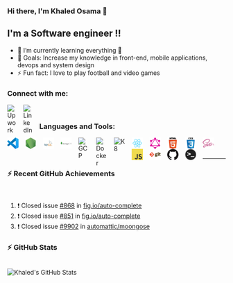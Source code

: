 ### Hi there, I'm Khaled Osama 👋 

## I'm a Software engineer !!

- 🌱 I’m currently learning everything 🤣
- 🥅 Goals: Increase my knowledge in front-end, mobile applications, devops and system design
- ⚡ Fun fact: I love to play football and video games

### Connect with me:

[<img align="left" style="margin-right: 15px;" alt="Upwork" width="22px" src="https://images.g2crowd.com/uploads/product/image/large_detail/large_detail_ddefbdcced35197aecd1eb06f033445d/upwork.png" />][Upwork]
[<img align="left" style="margin-right: 15px;" alt="LinkedIn" width="22px" src="https://cdn.jsdelivr.net/npm/simple-icons@v3/icons/linkedin.svg" />][Linkedin]


<br />

### Languages and Tools:

<img align="left" style="margin-right:15px;" alt="Visual Studio Code" width="26px" src="https://raw.githubusercontent.com/github/explore/80688e429a7d4ef2fca1e82350fe8e3517d3494d/topics/visual-studio-code/visual-studio-code.png" />
<img align="left" style="margin-right:15px;" alt="Node.js" width="26px" src="https://raw.githubusercontent.com/github/explore/80688e429a7d4ef2fca1e82350fe8e3517d3494d/topics/nodejs/nodejs.png" />
<img align="left" style="margin-right:15px;" alt="MySQL" width="26px" src="https://raw.githubusercontent.com/github/explore/80688e429a7d4ef2fca1e82350fe8e3517d3494d/topics/mysql/mysql.png" />
<img align="left" style="margin-right:15px;" alt="MongoDB" width="26px" src="https://raw.githubusercontent.com/github/explore/80688e429a7d4ef2fca1e82350fe8e3517d3494d/topics/mongodb/mongodb.png" />
<img align="left" style="margin-right:15px;" alt="GCP" width="26px" src="https://www.gend.co/hs-fs/hubfs/gcp-logo-cloud.png?width=730&name=gcp-logo-cloud.png"  />
<img align="left" style="margin-right:15px;" alt="Docker" width="26px" src="https://encrypted-tbn0.gstatic.com/images?q=tbn:ANd9GcQgxK54uluJ_3i1hiVxxNBDuOnn_l4RfHLfXuG0YrzRso5iDJw5k0vCZqs&usqp=CAE&s" />
<img align="left" style="margin-right:15px;" alt="K8" width="26px" src="https://kubernetes.io/images/favicon.png" />
<img align="left" style="margin-right:15px;" alt="React" width="26px" src="https://raw.githubusercontent.com/github/explore/80688e429a7d4ef2fca1e82350fe8e3517d3494d/topics/react/react.png" />
<img align="left" style="margin-right:15px;" alt="GraphQL" width="26px" src="https://raw.githubusercontent.com/github/explore/80688e429a7d4ef2fca1e82350fe8e3517d3494d/topics/graphql/graphql.png" />
<img align="left" style="margin-right:15px;" alt="HTML5" width="26px" src="https://raw.githubusercontent.com/github/explore/80688e429a7d4ef2fca1e82350fe8e3517d3494d/topics/html/html.png" />
<img align="left" style="margin-right:15px;" alt="CSS3" width="26px" src="https://raw.githubusercontent.com/github/explore/80688e429a7d4ef2fca1e82350fe8e3517d3494d/topics/css/css.png" />
<img align="left" style="margin-right:15px;" alt="Sass" width="26px" src="https://raw.githubusercontent.com/github/explore/80688e429a7d4ef2fca1e82350fe8e3517d3494d/topics/sass/sass.png" />
<img align="left" style="margin-right:15px;" alt="JavaScript" width="26px" src="https://raw.githubusercontent.com/github/explore/80688e429a7d4ef2fca1e82350fe8e3517d3494d/topics/javascript/javascript.png" />
<img align="left" style="margin-right:15px;" alt="Git" width="26px" src="https://raw.githubusercontent.com/github/explore/80688e429a7d4ef2fca1e82350fe8e3517d3494d/topics/git/git.png" />
<img align="left" style="margin-right:15px;" alt="GitHub" width="26px" src="https://raw.githubusercontent.com/github/explore/78df643247d429f6cc873026c0622819ad797942/topics/github/github.png" />
<img align="left" style="margin-right:15px;" alt="Terminal" width="26px" src="https://raw.githubusercontent.com/github/explore/80688e429a7d4ef2fca1e82350fe8e3517d3494d/topics/terminal/terminal.png" />
<br />
<br />

---

### :zap: Recent GitHub Achievements
<br />

<!--START_SECTION:activity-->
1. ❗️ Closed issue [#868](https://github.com/withfig/autocomplete/pull/868) in [fig.io/auto-complete](https://github.com/withfig/autocomplete)
2. ❗️ Closed issue [#851](https://github.com/withfig/autocomplete/pull/851) in [fig.io/auto-complete](https://github.com/withfig/autocomplete)
3. ❗️ Closed issue [#9902](https://github.com/Automattic/mongoose/pull/9902) in [automattic/moongose](https://github.com/Automattic/mongoose)
<!--END_SECTION:activity-->

### :zap: GitHub Stats
<br/>
<img align="left" alt="Khaled's GitHub Stats" src="https://github-readme-stats.vercel.app/api?username=khaledosama999&count_private=true&show_icons=true" />


[Linkedin]: https://www.linkedin.com/in/khaled-osama-565a75197
[Upwork]: https://www.upwork.com/freelancers/~019325192c4a724013?viewMode=1
